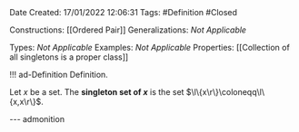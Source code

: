 <br />
<br />

Date Created: 17/01/2022 12:06:31
Tags: #Definition #Closed 

Constructions: [[Ordered Pair]]
Generalizations: _Not Applicable_

Types: _Not Applicable_
Examples: _Not Applicable_ 
Properties: [[Collection of all singletons is a proper class]]

!!! ad-Definition Definition.

Let $x$ be a set. The **singleton set of $x$** is the set $\l\{x\r\}\coloneqq\l\{x,x\r\}$.

--- admonition
